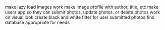 make lazy load images work
make image profile with author, title, etc
make users app so they can submit photos, update photos, or delete photos
work on visual look
create black and white filter for user submitted photos
find database appropriate for needs
